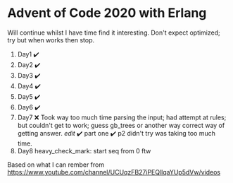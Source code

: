 # Advent of Code 2020 with Erlang


Will continue whilst I have time find it interesting. Don't expect optimized; try but when works then stop.


1. Day1 :heavy_check_mark:
1. Day2 :heavy_check_mark:
1. Day3 :heavy_check_mark:
1. Day4 :heavy_check_mark:
1. Day5 :heavy_check_mark:
1. Day6 :heavy_check_mark:
1. Day7 :x: Took way too much time parsing the input; had attempt at rules; but couldn't get to work; guess gb_trees or another way correct way of getting answer.
*edit* :heavy_check_mark: part one  :heavy_check_mark: p2 didn't try was taking too much time.
1. Day8 heavy_check_mark: start seq from 0 ftw







Based on what I can rember from https://www.youtube.com/channel/UCUqzFB27iPEQllqaYUp5dVw/videos 




